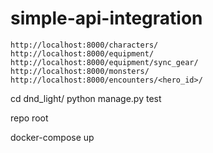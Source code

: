 # simple-api-integration

    http://localhost:8000/characters/
    http://localhost:8000/equipment/
    http://localhost:8000/equipment/sync_gear/
    http://localhost:8000/monsters/
    http://localhost:8000/encounters/<hero_id>/


cd dnd_light/
python manage.py test


repo root

docker-compose up
